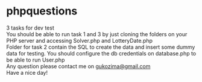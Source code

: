 # phpquestions
3 tasks for dev test <br>
You should be able to run task 1 and 3 by just cloning the folders on your PHP server and accessing Solver.php and LotteryDate.php <br>
Folder for task 2 contain the SQL to create the data and insert some dummy data for testing. You should configure the db credentials on database.php to be able to run User.php <br>
Any question please contact me on gukozima@gmail.com <br>
Have a nice day!
